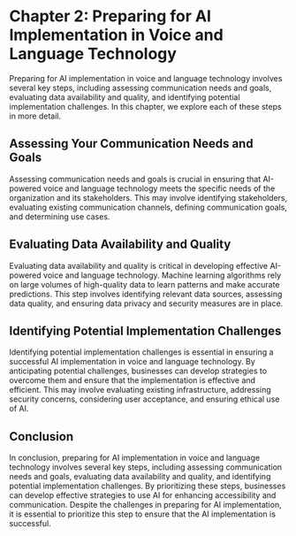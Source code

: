 Chapter 2: Preparing for AI Implementation in Voice and Language Technology
===========================================================================

Preparing for AI implementation in voice and language technology involves several key steps, including assessing communication needs and goals, evaluating data availability and quality, and identifying potential implementation challenges. In this chapter, we explore each of these steps in more detail.

Assessing Your Communication Needs and Goals
--------------------------------------------

Assessing communication needs and goals is crucial in ensuring that AI-powered voice and language technology meets the specific needs of the organization and its stakeholders. This may involve identifying stakeholders, evaluating existing communication channels, defining communication goals, and determining use cases.

Evaluating Data Availability and Quality
----------------------------------------

Evaluating data availability and quality is critical in developing effective AI-powered voice and language technology. Machine learning algorithms rely on large volumes of high-quality data to learn patterns and make accurate predictions. This step involves identifying relevant data sources, assessing data quality, and ensuring data privacy and security measures are in place.

Identifying Potential Implementation Challenges
-----------------------------------------------

Identifying potential implementation challenges is essential in ensuring a successful AI implementation in voice and language technology. By anticipating potential challenges, businesses can develop strategies to overcome them and ensure that the implementation is effective and efficient. This may involve evaluating existing infrastructure, addressing security concerns, considering user acceptance, and ensuring ethical use of AI.

Conclusion
----------

In conclusion, preparing for AI implementation in voice and language technology involves several key steps, including assessing communication needs and goals, evaluating data availability and quality, and identifying potential implementation challenges. By prioritizing these steps, businesses can develop effective strategies to use AI for enhancing accessibility and communication. Despite the challenges in preparing for AI implementation, it is essential to prioritize this step to ensure that the AI implementation is successful.
